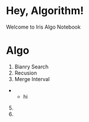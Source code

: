 # Hey, Algorithm! 
Welcome to Iris Algo Notebook

# Algo 
1. Bianry Search
3. Recusion
4. Merge Interval
* * hi
5. 
6. 


